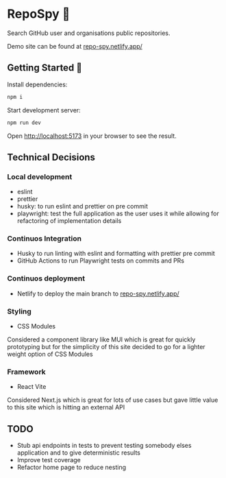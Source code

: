 # RepoSpy 🔎

Search GitHub user and organisations public repositories.

Demo site can be found at [repo-spy.netlify.app/](https://repo-spy.netlify.app/)

## Getting Started 🚀

Install dependencies:

```bash
npm i
```

Start development server:

```bash
npm run dev
```

Open [http://localhost:5173](http://localhost:5173) in your browser to see the result.

## Technical Decisions

### Local development

- eslint
- prettier
- husky: to run eslint and prettier on pre commit
- playwright: test the full application as the user uses it while allowing for refactoring of implementation details

### Continuos Integration

- Husky to run linting with eslint and formatting with prettier pre commit
- GitHub Actions to run Playwright tests on commits and PRs

### Continuos deployment

- Netlify to deploy the main branch to [repo-spy.netlify.app/](https://repo-spy.netlify.app/)

### Styling

- CSS Modules

Considered a component library like MUI which is great for quickly prototyping but for the simplicity of this site decided to go for a lighter weight option of CSS Modules

### Framework

- React Vite

Considered Next.js which is great for lots of use cases but gave little value to this site which is hitting an external API

## TODO

- Stub api endpoints in tests to prevent testing somebody elses application and to give deterministic results
- Improve test coverage
- Refactor home page to reduce nesting
